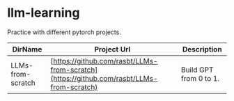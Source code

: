 # llm-learning
Practice with different pytorch projects.

| DirName           | Project Url                                                                                                  | Description            |
|-------------------|--------------------------------------------------------------------------------------------------------------|------------------------|
| LLMs-from-scratch | [https://github.com/rasbt/LLMs-from-scratch](https://github.com/rasbt/LLMs-from-scratch) | Build GPT from 0 to 1. |